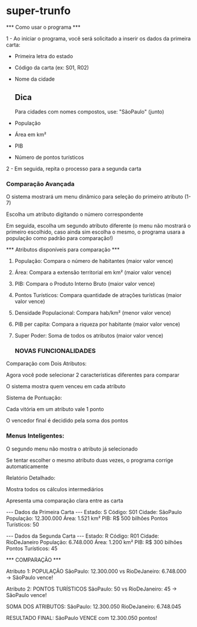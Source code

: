 # super-trunfo

*** Como usar o programa ***

1 - Ao iniciar o programa, você será solicitado a inserir os dados da primeira carta:

- Primeira letra do estado

- Código da carta (ex: S01, R02)

- Nome da cidade
    ## Dica
    Para cidades com nomes compostos, use:
    "SãoPaulo" (junto)

- População

- Área em km²

- PIB

- Número de pontos turísticos

2 -  Em seguida, repita o processo para a segunda carta

 ### Comparação Avançada

O sistema mostrará um menu dinâmico para seleção do primeiro atributo (1-7)

Escolha um atributo digitando o número correspondente

Em seguida, escolha um segundo atributo diferente (o menu não mostrará o primeiro escolhido, caso ainda sim escolha o mesmo, o programa usara a população como padrão para comparação!)


*** Atributos disponíveis para comparação ***

1. População: Compara o número de habitantes (maior valor vence)

2. Área: Compara a extensão territorial em km² (maior valor vence)

3. PIB: Compara o Produto Interno Bruto (maior valor vence)

4. Pontos Turísticos: Compara quantidade de atrações turísticas (maior valor vence)

5. Densidade Populacional: Compara hab/km² (menor valor vence)

6. PIB per capita: Compara a riqueza por habitante (maior valor vence)

7. Super Poder: Soma de todos os atributos (maior valor vence)


   ### NOVAS FUNCIONALIDADES 

Comparação com Dois Atributos:

Agora você pode selecionar 2 características diferentes para comparar

O sistema mostra quem venceu em cada atributo

Sistema de Pontuação:

Cada vitória em um atributo vale 1 ponto

O vencedor final é decidido pela soma dos pontos

### Menus Inteligentes:

O segundo menu não mostra o atributo já selecionado

Se tentar escolher o mesmo atributo duas vezes, o programa corrige automaticamente

Relatório Detalhado:

Mostra todos os cálculos intermediários

Apresenta uma comparação clara entre as carta

--- Dados da Primeira Carta ---
Estado: S
Código: S01
Cidade: SãoPaulo
População: 12.300.000
Área: 1.521 km²
PIB: R$ 500 bilhões
Pontos Turísticos: 50

--- Dados da Segunda Carta ---
Estado: R
Código: R01
Cidade: RioDeJaneiro
População: 6.748.000
Área: 1.200 km²
PIB: R$ 300 bilhões
Pontos Turísticos: 45

*** COMPARAÇÃO ***

Atributo 1: POPULAÇÃO
SãoPaulo: 12.300.000 vs RioDeJaneiro: 6.748.000 → SãoPaulo vence!

Atributo 2: PONTOS TURÍSTICOS
SãoPaulo: 50 vs RioDeJaneiro: 45 → SãoPaulo vence!

SOMA DOS ATRIBUTOS:
SãoPaulo: 12.300.050
RioDeJaneiro: 6.748.045

RESULTADO FINAL:
SãoPaulo VENCE com 12.300.050 pontos!
